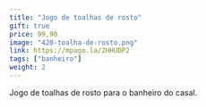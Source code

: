 ```yaml
---
title: "Jogo de toalhas de rosto"
gift: true
price: 99,90
image: "420-toalha-de-rosto.png"
link: https://mpago.la/2HHUDP2
tags: ["banheiro"]
weight: 2
---
```


Jogo de toalhas de rosto para o banheiro do casal.
